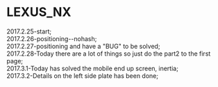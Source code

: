 # LEXUS_NX
2017.2.25-start;  <br />
2017.2.26-positioning--nohash;  <br />
2017.2.27-positioning and have a "BUG" to be solved;  <br />
2017.2.28-Today there are a lot of things so just do the part2 to the first page;  <br />
2017.3.1-Today has solved the mobile end up screen, inertia;  <br />
2017.3.2-Details on the left side plate has been done;  <br />
